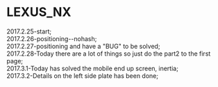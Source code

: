 # LEXUS_NX
2017.2.25-start;  <br />
2017.2.26-positioning--nohash;  <br />
2017.2.27-positioning and have a "BUG" to be solved;  <br />
2017.2.28-Today there are a lot of things so just do the part2 to the first page;  <br />
2017.3.1-Today has solved the mobile end up screen, inertia;  <br />
2017.3.2-Details on the left side plate has been done;  <br />
